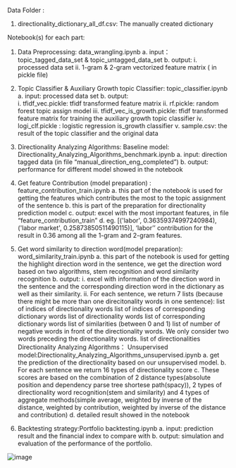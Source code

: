 

Data Folder : 
1.	directionality_dictionary_all_df.csv: The manually created dictionary

Notebook(s) for each part:

1.	Data Preprocessing:  data_wrangling.ipynb
a.	input：topic_tagged_data_set & topic_untagged_data_set
b.	output:
i.	processed data set
ii.	1-gram & 2-gram vectorized feature matrix ( in pickle file)

2.	Topic Classifier & Auxiliary Growth topic Classifier:  topic_classifier.ipynb 
a.	input: processed data set
b.	output:  
i.	tfidf_vec.pickle: tfidf transformed feature matrix
ii.	rf.pickle: random forest topic assign model
iii.	tfidf_vec_is_growth.pickle: tfidf transformed feature  matrix for training the  auxiliary growth topic classifier
iv.	logi_clf.pickle : logistic regression is_growth classifier
v.	sample.csv: the result of the topic classifier and the original data 

3.	Directionality Analyzing Algorithms: 
Baseline model:  Directionality_Analyzing_Algorithms_benchmark.ipynb 
a.	input: direction  tagged data (in file “manual_direction_eng_completed”)
b.	output: performance for different model showed in the notebook

4.	Get feature Contribution (model preparation) : feature_contribution_train.ipynb
a.	this part of the notebook is used for getting the features which contributes the most to the topic assignment of the sentence
b.	this is part of the preparation for directionality prediction model
c.	output: excel with the most important features, in file “feature_contribution_train”
d.	eg. [('labor', 0.36359374997240984), ('labor market', 0.25873850511490115)], ‘labor’’ contribution for the result in 0.36 among all the 1-gram and 2-gram features.

5.	Get word similarity to direction word(model preparation): word_similarity_train.ipynb
a.	this part of the notebook is used for getting the highlight direction word in the sentence, we get the direction word based on two algorithms, stem recognition and word similarity recognition
b.	output:
i.	excel with information of the direction word in the sentence and the corresponding	direction word in the dictionary as well as their similarity.
ii.	For each sentence, we return 7 lists (because there might be more than one direcitonality words in one sentence):
    list of indices of directionality words
    list of indices of corresponding dictionary words
    list of directionality words
    list of corresponding dictionary words
    list of similarities (between 0 and 1)
    list of number of negative words in front of the directionality words. We only consider two words preceding the directionality words.
    list of directionalities
    Directionality Analyzing Algorithms：
Unsupervised model:Directionality_Analyzing_Algorithms_unsupervised.ipynb 
a.	get the prediction of the directionality based on our unsupervised model.
b.	For each sentence we return 16 types of directionality score
c.	These scores are based on the combination of 2 distance types(absolute position and dependency parse tree shortese path(spacy)), 2 types of directionality word recognition(stem and similarity) and 4 types of aggregate methods(simple average, weighted by inverse of the distance, weighted by contribution, weighted by inverse of the distance and contribution)
d.	detailed result showed in the notebook
7.	Backtesting strategy:Portfolio backtesting.ipynb
a.	input: prediction result and the financial index to compare with
b.	output: simulation and evaluation of the performance of the portfolio.


![image](https://user-images.githubusercontent.com/52937467/175197549-9ccb368f-03a0-4ff5-86bc-bc726c5a25ba.png)
